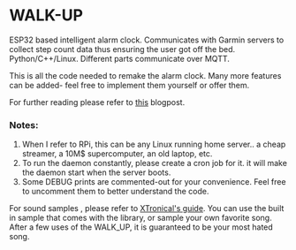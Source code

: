 # WALK-UP
 ESP32 based intelligent alarm clock. Communicates with Garmin servers to collect step count data thus ensuring the user got off the bed. Python/C++/Linux. Different parts communicate over MQTT.
 
 This is all the code needed to remake the alarm clock. Many more features can be added- feel free to implement them yourself or offer them.
 
 For further reading please refer to [this](ynet.co.il) blogpost.
 
### Notes:

1. When I refer to RPi, this can be any Linux running home server.. a cheap streamer, a 10M$ supercomputer, an old laptop, etc. 
2. To run the daemon constantly, please create a cron job for it. it will make the daemon start when the server boots.
3. Some DEBUG prints are commented-out for your convenience. Feel free to uncomment them to better understand the code. 

For sound samples , please refer to [XTronical's guide](https://www.xtronical.com/basics/audio/dacs-for-sound/playing-wav-files/). You can use the built in sample that comes with the library, or sample your own favorite song. After a few uses of the WALK_UP, it is guaranteed to be your most hated song.
